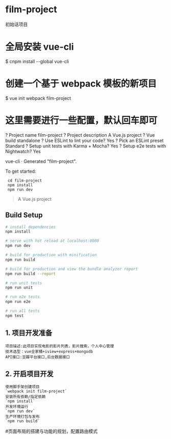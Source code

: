 # film-project
初始话项目
# 全局安装 vue-cli
$ cnpm install --global vue-cli
# 创建一个基于 webpack 模板的新项目
$ vue init webpack film-project
# 这里需要进行一些配置，默认回车即可

? Project name film-project
? Project description A Vue.js project
? Vue build standalone
? Use ESLint to lint your code? Yes
? Pick an ESLint preset Standard
? Setup unit tests with Karma + Mocha? Yes
? Setup e2e tests with Nightwatch? Yes

   vue-cli · Generated "film-project".

   To get started:
   
     cd film-project
     npm install
     npm run dev

> A Vue.js project

## Build Setup

``` bash
# install dependencies
npm install

# serve with hot reload at localhost:8080
npm run dev

# build for production with minification
npm run build

# build for production and view the bundle analyzer report
npm run build --report

# run unit tests
npm run unit

# run e2e tests
npm run e2e

# run all tests
npm test
```
## 1. 项目开发准备
    项目描述:此项目实现电影的影片列表，影片搜索，个人中心管理
    技术选型：vue全家桶+iview+express+mongodb
    API接口:豆瓣平台接口,后台数据接口

## 2. 开启项目开发
    使用脚手架创建项目
    `webpack init film-project`
    安装所有依赖/指定依赖
    `npm install`
    开发环境运行
    `npm run dev`
    生产环境打包与发布
    `npm run build`
#页面布局的搭建与功能的规划，配置路由模式

